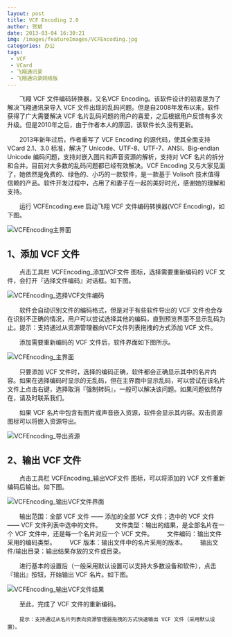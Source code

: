 ```yaml
---
layout: post
title: VCF Encoding 2.0
author: 贺斌
date: 2013-03-04 16:30:21
img: /images/featureImages/VCFEncoding.jpg
categories: 办公
tags:
 - VCF
 - VCard
 - 飞翔通讯录
 - 飞翔通讯录网络版
---
```


　　飞翔 VCF 文件编码转换器，又名VCF Encoding。该软件设计的初衷是为了解决飞翔通讯录导入 VCF 文件出现的乱码问题。但是自2008年发布以来，软件获得了广大需要解决 VCF 名片乱码问题的用户的喜爱，之后根据用户反馈有多次升级。但是2010年之后，由于作者本人的原因，该软件长久没有更新。

　　2013年新年过后，作者重写了 VCF Encoding 的源代码，使其全面支持 VCard 2.1、3.0 标准，解决了 Unicode、UTF-8、UTF-7、ANSI、Big-endian Unicode 编码问题，支持对嵌入图片和声音资源的解析，支持对 VCF 名片的拆分和合并。目前对大多数的乱码问题都已经有效解决。VCF Encoding 又与大家见面了，她依然是免费的、绿色的、小巧的一款软件，是一款基于 Volisoft 技术值得信赖的产品。软件开发过程中，占用了和妻子在一起的美好时光，感谢她的理解和支持。

　　运行 VCFEncoding.exe 启动飞翔 VCF 文件编码转换器(VCF Encoding)，如下图。

![VCFEncoding主界面](/images/VCFEncoding_main.png)

## 1、添加 VCF 文件
　　点击工具栏 VCFEncoding_添加VCF文件 图标，选择需要重新编码的 VCF 文件，会打开『选择文件编码』对话框。如下图。

![VCFEncoding_选择VCF文件编码](/images/VCFEncoding_add_vcf_file.png)

　　软件会自动识别文件的编码格式，但是对于有些软件导出的 VCF 文件也会存在识别不正确的情况，用户可以尝试选择其他的编码，直到预览界面不显示乱码为止。提示：支持通过从资源管理器向VCF文件列表拖拽的方式添加 VCF 文件。

　　添加需要重新编码的 VCF 文件后，软件界面如下图所示。

![VCFEncoding_主界面](/images/VCFEncoding_main2.png)

　　只要添加 VCF 文件时，选择的编码正确，软件都会正确显示其中的名片内容。如果在选择编码时显示的无乱码，但在主界面中显示乱码，可以尝试在该名片文件上点击右键，选择取消『强制转码』，一般可以解决该问题。如果问题依然存在，请及时联系我们。

　　如果 VCF 名片中包含有图片或声音嵌入资源，软件会显示其内容。双击资源图标可以将嵌入资源导出。

![VCFEncoding_导出资源](/images/VCFEncoding_main3.png)

## 2、输出 VCF 文件
　　点击工具栏 VCFEncoding_输出VCF文件 图标，可以将添加的 VCF 文件重新编码后输出。如下图。

![VCFEncoding_输出VCF文件界面](/images/VCFEncoding_export_vcf.png)

　　输出范围：全部 VCF 文件 —— 添加的全部 VCF 文件；选中的 VCF 文件 —— VCF 文件列表中选中的文件。
　　文件类型：输出的结果，是全部名片在一个 VCF 文件中，还是每一个名片对应一个 VCF 文件。
　　文件编码：输出文件采用的编码类型。
　　VCF 版本：输出文件中的名片采用的版本。
　　输出文件/输出目录：输出结果存放的文件或目录。

　　进行基本的设置后（一般采用默认设置可以支持大多数设备和软件），点击『输出』按钮，开始输出 VCF 名片。如下图。

![VCFEncoding_输出VCF文件结果](/images/VCFEncoding_export_vcf2.png)

　　至此，完成了 VCF 文件的重新编码。

　　`提示：支持通过从名片列表向资源管理器拖拽的方式快速输出 VCF 文件（采用默认设置）。`
